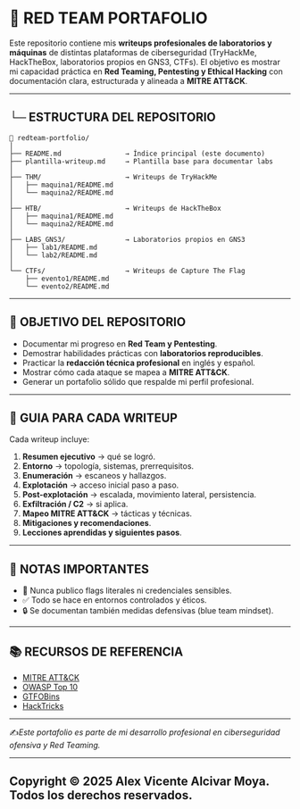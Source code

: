 # 📂 RED TEAM PORTAFOLIO

Este repositorio contiene mis **writeups profesionales de laboratorios y máquinas** de distintas plataformas de ciberseguridad (TryHackMe, HackTheBox, laboratorios propios en GNS3, CTFs). El objetivo es mostrar mi capacidad práctica en **Red Teaming, Pentesting y Ethical Hacking** con documentación clara, estructurada y alineada a **MITRE ATT\&CK**.

---

## └─ ESTRUCTURA DEL REPOSITORIO

```
📁 redteam-portfolio/
│
├── README.md                → Índice principal (este documento)
├── plantilla-writeup.md     → Plantilla base para documentar labs
│
├── THM/                     → Writeups de TryHackMe
│   ├── maquina1/README.md
│   └── maquina2/README.md
│
├── HTB/                     → Writeups de HackTheBox
│   ├── maquina1/README.md
│   └── maquina2/README.md
│
├── LABS_GNS3/               → Laboratorios propios en GNS3
│   ├── lab1/README.md
│   └── lab2/README.md
│
└── CTFs/                    → Writeups de Capture The Flag
    ├── evento1/README.md
    └── evento2/README.md
```

---

## 🎯 OBJETIVO DEL REPOSITORIO

* Documentar mi progreso en **Red Team y Pentesting**.
* Demostrar habilidades prácticas con **laboratorios reproducibles**.
* Practicar la **redacción técnica profesional** en inglés y español.
* Mostrar cómo cada ataque se mapea a **MITRE ATT\&CK**.
* Generar un portafolio sólido que respalde mi perfil profesional.

---

## 🔑 GUIA PARA CADA WRITEUP

Cada writeup incluye:

1. **Resumen ejecutivo** → qué se logró.
2. **Entorno** → topología, sistemas, prerrequisitos.
3. **Enumeración** → escaneos y hallazgos.
4. **Explotación** → acceso inicial paso a paso.
5. **Post-explotación** → escalada, movimiento lateral, persistencia.
6. **Exfiltración / C2** → si aplica.
7. **Mapeo MITRE ATT\&CK** → tácticas y técnicas.
8. **Mitigaciones y recomendaciones**.
9. **Lecciones aprendidas y siguientes pasos**.

---

## 📌 NOTAS IMPORTANTES

* 🚫 Nunca publico flags literales ni credenciales sensibles.
* ✅ Todo se hace en entornos controlados y éticos.
* 🔒 Se documentan también medidas defensivas (blue team mindset).

---

## 📚 RECURSOS DE REFERENCIA

* [MITRE ATT\&CK](https://attack.mitre.org/)
* [OWASP Top 10](https://owasp.org/www-project-top-ten/)
* [GTFOBins](https://gtfobins.github.io/)
* [HackTricks](https://book.hacktricks.xyz/)

---

✍️*Este portafolio es parte de mi desarrollo profesional en ciberseguridad ofensiva y Red Teaming.*

---
## **Copyright © 2025 Alex Vicente Alcivar Moya. Todos los derechos reservados.**
